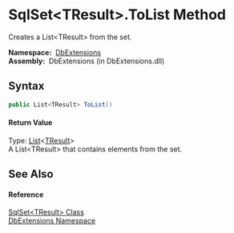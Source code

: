 SqlSet&lt;TResult>.ToList Method
================================
Creates a List&lt;TResult> from the set.

  **Namespace:**  [DbExtensions][1]  
  **Assembly:**  DbExtensions (in DbExtensions.dll)

Syntax
------

```csharp
public List<TResult> ToList()
```

#### Return Value
Type: [List][2]&lt;[TResult][3]>  
A List&lt;TResult> that contains elements from the set.

See Also
--------

#### Reference
[SqlSet&lt;TResult> Class][3]  
[DbExtensions Namespace][1]  

[1]: ../README.md
[2]: http://msdn.microsoft.com/en-us/library/6sh2ey19
[3]: README.md